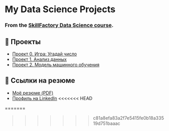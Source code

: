 # My Data Science Projects

### From the [SkillFactory Data Science course](https://skillfactory.ru/data-scientist).

## 📁 Проекты

- [Проект 0. Игра: Угадай число](https://github.com/Wittgen93/sf_data_sciense/tree/main/project_0)
- [Проект 1. Анализ данных](https://github.com/Wittgen93/sf_data_sciense/tree/main/project_1)
- [Проект 2. Модель машинного обучения](https://github.com/Wittgen93/sf_data_sciense/tree/main/project_2)

## 📄 Ссылки на резюме

- [Моё резюме (PDF)](https://example.com/resume.pdf)
- [Профиль на LinkedIn](https://www.linkedin.com/in/username/)
<<<<<<< HEAD

=======
>>>>>>> c81a8efa83a2f7e5415fe0b18a33519d751baaac
